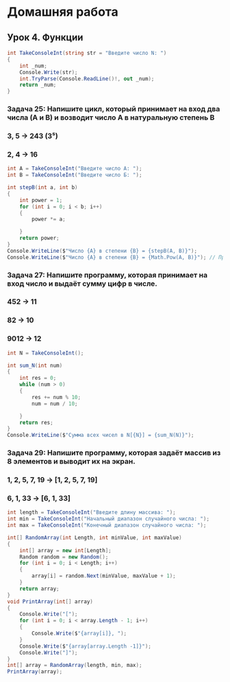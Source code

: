 # Домашняя работа

## Урок 4. Функции

```C#
int TakeConsoleInt(string str = "Введите число N: ")
{
    int _num;
    Console.Write(str);
    int.TryParse(Console.ReadLine()!, out _num);
    return _num;
}
```

### Задача 25: Напишите цикл, который принимает на вход два числа (A и B) и возводит число A в натуральную степень B

### 3, 5 -> 243 (3⁵)

### 2, 4 -> 16

```C#
int A = TakeConsoleInt("Введите число А: ");
int B = TakeConsoleInt("Введите число Б: ");

int stepB(int a, int b)
{
    int power = 1;
    for (int i = 0; i < b; i++)
    {
        power *= a;

    }
    return power;
}
Console.WriteLine($"Число {A} в степени {B} = {stepB(A, B)}");
Console.WriteLine($"Число {A} в степени {B} = {Math.Pow(A, B)}"); // Проще и лучше
```

### Задача 27: Напишите программу, которая принимает на вход число и выдаёт сумму цифр в числе.

### 452 -> 11

### 82 -> 10

### 9012 -> 12

```C#
int N = TakeConsoleInt();

int sum_N(int num)
{
    int res = 0;
    while (num > 0)
    {
        res += num % 10;
        num = num / 10;

    }
    return res;
}
Console.WriteLine($"Сумма всех чисел в N[{N}] = {sum_N(N)}");
```

### Задача 29: Напишите программу, которая задаёт массив из 8 элементов и выводит их на экран.

### 1, 2, 5, 7, 19 -> [1, 2, 5, 7, 19]

### 6, 1, 33 -> [6, 1, 33]

```C#
int length = TakeConsoleInt("Введите длину массива: ");
int min = TakeConsoleInt("Начальный диапазон случайного числа: ");
int max = TakeConsoleInt("Конечный диапазон случайного числа: ");

int[] RandomArray(int Length, int minValue, int maxValue)
{
    int[] array = new int[Length];
    Random random = new Random();
    for (int i = 0; i < Length; i++)
    {
        array[i] = random.Next(minValue, maxValue + 1);
    }
    return array;
}
void PrintArray(int[] array)
{
    Console.Write("[");
    for (int i = 0; i < array.Length - 1; i++)
    {
        Console.Write($"{array[i]}, ");
    }
    Console.Write($"{array[array.Length -1]}");
    Console.Write("]");
}
int[] array = RandomArray(length, min, max);
PrintArray(array); 
```
